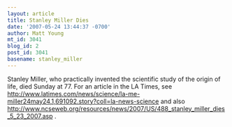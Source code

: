 ```yaml
---
layout: article
title: Stanley Miller Dies
date: '2007-05-24 13:44:37 -0700'
author: Matt Young
mt_id: 3041
blog_id: 2
post_id: 3041
basename: stanley_miller
---
```

Stanley Miller, who practically invented the scientific study of the origin of life, died Sunday at 77.  For an article in the LA Times, see http://www.latimes.com/news/science/la-me-miller24may24,1,691092.story?coll=la-news-science and also http://www.ncseweb.org/resources/news/2007/US/488_stanley_miller_dies_5_23_2007.asp .
